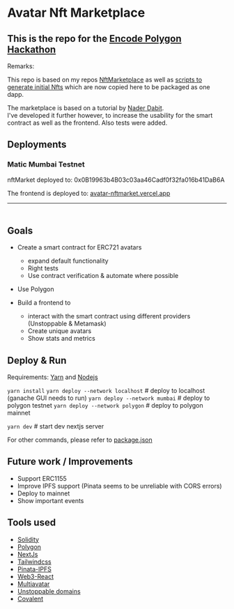 # Avatar Nft Marketplace

## This is the repo for the [Encode Polygon Hackathon](https://www.encode.club/polygon-hackathon)

Remarks:

This repo is based on my repos [NftMarketplace](https://github.com/Caruso33/blockchain_dapps/tree/master/nader/4_nft_marketplace)
as well as [scripts to generate initial Nfts](https://github.com/Caruso33/blockchain_dapps/tree/master/nft/multiavatar) which are now copied here to be packaged as one dapp.

The marketplace is based on a tutorial by [Nader Dabit](https://twitter.com/dabit3).  
I've developed it further however, to increase the usability for the smart contract as well as the frontend. Also tests were added.

## Deployments

### Matic Mumbai Testnet

<!--
Recent addresses:
0xEf6d29dDFf75C3aC09C7AA37B3ea58aA2Bb24EB5
0x148B94D622c2Ac3abfb550AEaF48F25F105EA18b
0x663930fEBAD365ABC3E6388C6063829cCB1abedA
0xe27ece1d3d0A79692A85fc7114CA16e6cD421D91
0x39e618Ba8B2ba2E8902fabcBd184df6E9172e180
0x30a1b68D207c39924513424F2f9969a02eba2E2E
0xA4d1F6D750fe425A95DBb204115587D2c3D81DAf
0xB70C94932E241120e45B2cBE06b07D90a100Fd89
 -->

nftMarket deployed to: 0x0B19963b4B03c03aa46Cadf0f32fa016b41DaB6A

The frontend is deployed to: [avatar-nftmarket.vercel.app](https://avatar-nftmarket.vercel.app/)

---

<div style="margin-top: 50px" />

## Goals

- Create a smart contract for ERC721 avatars

  - expand default functionality
  - Right tests
  - Use contract verification & automate where possible

- Use Polygon

- Build a frontend to
  - interact with the smart contract using different providers (Unstoppable & Metamask)
  - Create unique avatars
  - Show stats and metrics

## Deploy & Run

Requirements: [Yarn](https://yarnpkg.com/) and [Nodejs](https://nodejs.org/en/)

`yarn install`
`yarn deploy --network localhost` # deploy to localhost (ganache GUI needs to run)
`yarn deploy --network mumbai` # deploy to polygon testnet
`yarn deploy --network polygon` # deploy to polygon mainnet

`yarn dev` # start dev nextjs server

For other commands, please refer to [package.json](package.json)

## Future work / Improvements

- Support ERC1155
- Improve IPFS support (Pinata seems to be unreliable with CORS errors)
- Deploy to mainnet
- Show important events

## Tools used

- [Solidity](https://soliditylang.org/)
- [Polygon](https://polygon.technology/)
- [NextJs](https://nextjs.org/)
- [Tailwindcss](https://tailwindcss.com/)
- [Pinata-IPFS](https://pinata.cloud/)
- [Web3-React](https://github.com/NoahZinsmeister/web3-react)
- [Multiavatar](https://multiavatar.com/)
- [Unstoppable domains](https://unstoppabledomains.com)
- [Covalent](https://www.covalenthq.com/)
